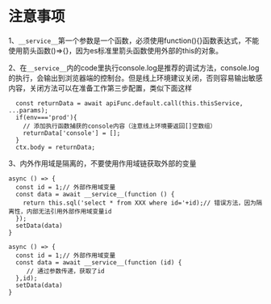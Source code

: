 # 注意事项

1、`__service__`第一个参数是一个函数，必须使用function(){}函数表达式，不能使用箭头函数()=>{}，因为es标准里箭头函数使用外部的this的对象。

2、在`__service__`内的code里执行console.log是推荐的调试方法，console.log的执行，会输出到浏览器端的控制台。但是线上环境建议关闭，否则容易输出敏感内容，关闭方法可以在准备工作第三步配置，类似下面这样

```
  const returnData = await apiFunc.default.call(this.thisService, ...params);
  if(env==='prod'){
    // 添加执行函数捕获的console内容（注意线上环境要返回[]空数组）
    returnData['console'] = [];
  }
  ctx.body = returnData;
```

3、内外作用域是隔离的，不要使用作用域链获取外部的变量
```
async () => {
  const id = 1;// 外部作用域变量
  const data = await __service__(function () {
    return this.sql('select * from XXX where id='+id);// 错误方法，因为隔离性，内部无法引用外部作用域变量id
  });
  setData(data)
}
```
```
async () => {
  const id = 1;// 外部作用域变量
  const data = await __service__(function (id) {
     // 通过参数传递，获取了id
  },id);
  setData(data)
}
```

